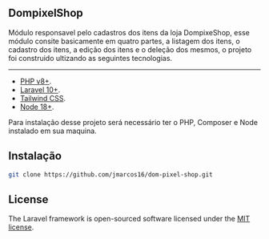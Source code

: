 ## DompixelShop

Módulo responsavel pelo cadastros dos itens da loja DompixeShop, esse módulo consite basicamente em quatro partes, a listagem dos itens, o cadastro dos itens, a edição dos itens e o deleção dos mesmos, o projeto foi construido ultizando as seguintes tecnologias.

---

- [PHP v8+](https://www.php.net/).
- [Laravel 10+](https://laravel.com/docs/10.x).
- [Tailwind CSS](https://tailwindcss.com/docs/).
- [Node 18+](https://nodejs.org/en).

Para instalação desse projeto será necessário ter o PHP, Composer e Node instalado em sua maquina.

## Instalação

```bash
git clone https://github.com/jmarcos16/dom-pixel-shop.git

```

## License

The Laravel framework is open-sourced software licensed under the [MIT license](https://opensource.org/licenses/MIT).
